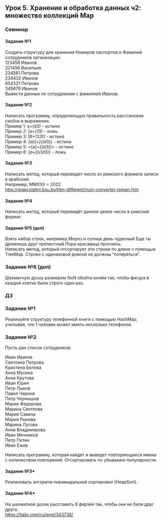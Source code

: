 ## Урок 5. Хранение и обработка данных ч2: множество коллекций Map
### Семинар
#### Задание №1 
Создать структуру для хранения Номеров паспортов и Фамилий сотрудников организации.  
123456 Иванов  
321456 Васильев  
234561 Петрова  
234432 Иванов  
654321 Петрова  
345678 Иванов  
Вывести данные по сотрудникам с фамилией Иванов.

#### Задание №2
Написать программу, определяющую правильность расстановки скобок в выражении.  
Пример 1: a+(d*3) - истина  
Пример 2: [a+(1*3) - ложь  
Пример 3: [6+(3*3)] - истина  
Пример 4: {a}[+]{(d*3)} - истина  
Пример 5: <{a}+{(d*3)}> - истина  
Пример 6: {a+]}{(d*3)} - ложь  

#### Задание №3
Написать метод, который переведет число из римского формата записи в арабский.   
Например, MMXXII = 2022  
http://graecolatini.bsu.by/htm-different/num-converter-roman.htm 


#### Задание №4 
Написать метод, который переведёт данное целое число в римский формат.

#### Задание №5 (доп)

Взять набор строк, например,Мороз и солнце день чудесный Еще ты дремлешь друг прелестный Пора красавица проснись.  
Написать метод, который отсортирует эти строки по длине с помощью TreeMap. Строки с одинаковой длиной не должны “потеряться”.

### Задание №6 (доп)
Шахматную доску размером NxN обойти конём так, чтобы фигура в каждой клетке была строго один раз.

### ДЗ

### Задание №1
Реализуйте структуру телефонной книги с помощью HashMap, учитывая, что 1 человек может иметь несколько телефонов.
### Задание №2
Пусть дан список сотрудников:

Иван Иванов  
Светлана Петрова  
Кристина Белова  
Анна Мусина  
Анна Крутова  
Иван Юрин  
Петр Лыков  
Павел Чернов  
Петр Чернышов  
Мария Федорова  
Марина Светлова  
Мария Савина  
Мария Рыкова  
Марина Лугова  
Анна Владимирова  
Иван Мечников  
Петр Петин  
Иван Ежов  

Написать программу, которая найдет и выведет повторяющиеся имена с количеством повторений. Отсортировать по убыванию популярности.
#### Задание №3*
Реализовать алгоритм пирамидальной сортировки (HeapSort).
#### Задание №4*
На шахматной доске расставить 8 ферзей так, чтобы они не били друг друга.  
https://habr.com/ru/post/343738/
